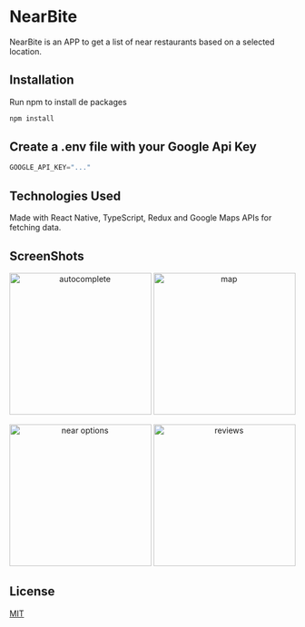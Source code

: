 # NearBite

NearBite is an APP to get a list of near restaurants based on a selected location.


## Installation

Run npm to install de packages

```bash
npm install
```

## Create a .env file with your Google Api Key

```python
GOOGLE_API_KEY="..."
```

## Technologies Used
Made with React Native, TypeScript, Redux and Google Maps APIs for fetching data.


## ScreenShots
<p align="center">
       <img src="https://i.ibb.co/NWMtXNN/Screenshot-1630893913.png" width="250" title="autocomplete">
      <img src="https://i.ibb.co/9qmCfRy/Screenshot-1630893935.png" width="250" title="map">
</p>
<p align="center">
      <img src="https://i.ibb.co/VYcC4yn/Screenshot-1630894785.png" width="250" title="near options">
     <img src="https://i.ibb.co/VL9Jqqq/Screenshot-1630893677.png" width="250" title="reviews">
</p> 

## License
[MIT](https://choosealicense.com/licenses/mit/)
